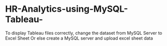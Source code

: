 # HR-Analytics-using-MySQL-Tableau-
To display Tableau files correctly, change the dataset from MySQL Server to Excel Sheet Or else create a MySQL server and upload excel sheet data
